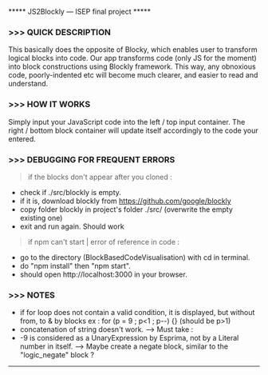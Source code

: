 ***** JS2Blockly — ISEP final project *****


### >>> QUICK DESCRIPTION 
This basically does the opposite of Blocky, which enables user to transform logical blocks into code.
Our app transforms code (only JS for the moment) into block constructions using Blockly framework.
This way, any obnoxious code, poorly-indented etc will become much clearer, and easier to read and understand.
  
  
### >>> HOW IT WORKS
Simply input your JavaScript code into the left / top input container.
The right / bottom block container will update itself accordingly to the code your entered.


### >>> DEBUGGING FOR FREQUENT ERRORS
> if the blocks don't appear after you cloned :
  - check if ./src/blockly is empty.
  - if it is, download blockly from https://github.com/google/blockly 
  - copy folder blockly in project's folder ./src/ (overwrite the empty existing one)
  - exit and run again. Should work
> if npm can't start | error of reference in code :
  - go to the directory (BlockBasedCodeVisualisation) with cd in terminal.
  - do "npm install" then "npm start".
  - should open http://localhost:3000 in your browser.


### >>> NOTES
- if for loop does not contain a valid condition, it is displayed, but without from, to & by blocks
    ex : for (p = 9 ; p<1 ; p--) {} (should be p>1)
- concatenation of string doesn't work. 
    --> Must take : <block type="text_join"></block>
- -9 is considered as a UnaryExpression by Esprima, not by a Literal number in itself.
    --> Maybe create a negate block, similar to the "logic_negate" block ?

-------------------------------------------------------------------------------------------------------------------------------
